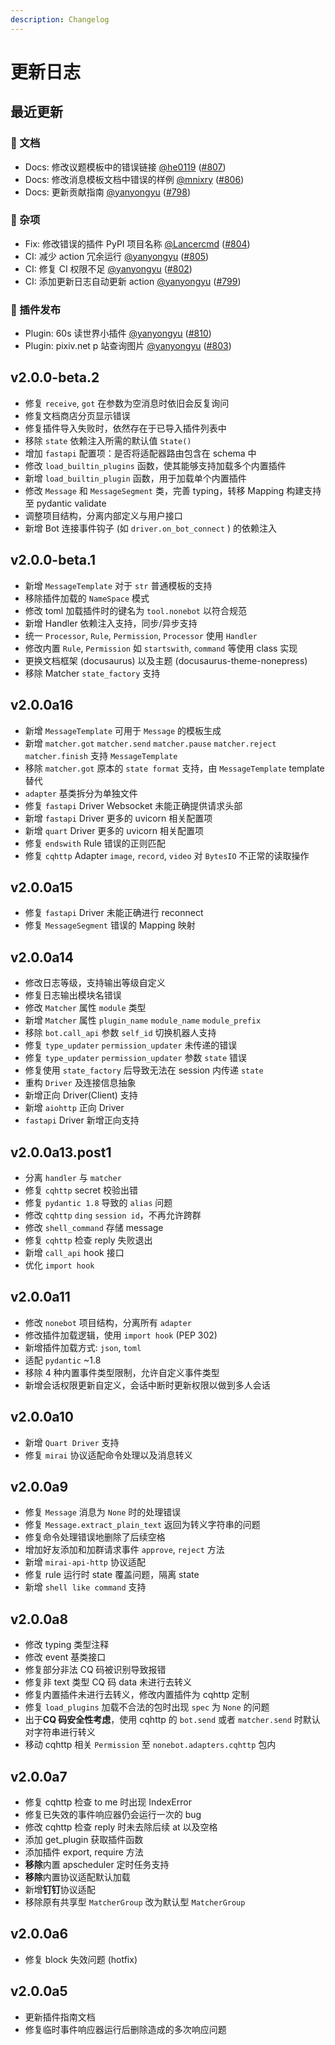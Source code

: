```yaml
---
description: Changelog
---
```


# 更新日志

## 最近更新

### 📝 文档

- Docs: 修改议题模板中的错误链接 [@he0119](https://github.com/he0119) ([#807](https://github.com/nonebot/nonebot2/pull/807))
- Docs: 修改消息模板文档中错误的样例 [@mnixry](https://github.com/mnixry) ([#806](https://github.com/nonebot/nonebot2/pull/806))
- Docs: 更新贡献指南 [@yanyongyu](https://github.com/yanyongyu) ([#798](https://github.com/nonebot/nonebot2/pull/798))

### 💫 杂项

- Fix: 修改错误的插件 PyPI 项目名称 [@Lancercmd](https://github.com/Lancercmd) ([#804](https://github.com/nonebot/nonebot2/pull/804))
- CI: 减少 action 冗余运行 [@yanyongyu](https://github.com/yanyongyu) ([#805](https://github.com/nonebot/nonebot2/pull/805))
- CI: 修复 CI 权限不足 [@yanyongyu](https://github.com/yanyongyu) ([#802](https://github.com/nonebot/nonebot2/pull/802))
- CI: 添加更新日志自动更新 action [@yanyongyu](https://github.com/yanyongyu) ([#799](https://github.com/nonebot/nonebot2/pull/799))

### 🍻 插件发布

- Plugin: 60s 读世界小插件 [@yanyongyu](https://github.com/yanyongyu) ([#810](https://github.com/nonebot/nonebot2/pull/810))
- Plugin: pixiv.net p 站查询图片 [@yanyongyu](https://github.com/yanyongyu) ([#803](https://github.com/nonebot/nonebot2/pull/803))

## v2.0.0-beta.2

- 修复 `receive`, `got` 在参数为空消息时依旧会反复询问
- 修复文档商店分页显示错误
- 修复插件导入失败时，依然存在于已导入插件列表中
- 移除 `state` 依赖注入所需的默认值 `State()`
- 增加 `fastapi` 配置项：是否将适配器路由包含在 schema 中
- 修改 `load_builtin_plugins` 函数，使其能够支持加载多个内置插件
- 新增 `load_builtin_plugin` 函数，用于加载单个内置插件
- 修改 `Message` 和 `MessageSegment` 类，完善 typing，转移 Mapping 构建支持至 pydantic validate
- 调整项目结构，分离内部定义与用户接口
- 新增 Bot 连接事件钩子 (如 `driver.on_bot_connect` ) 的依赖注入

## v2.0.0-beta.1

- 新增 `MessageTemplate` 对于 `str` 普通模板的支持
- 移除插件加载的 `NameSpace` 模式
- 修改 toml 加载插件时的键名为 `tool.nonebot` 以符合规范
- 新增 Handler 依赖注入支持，同步/异步支持
- 统一 `Processor`, `Rule`, `Permission`, `Processor` 使用 `Handler`
- 修改内置 `Rule`, `Permission` 如 `startswith`, `command` 等使用 class 实现
- 更换文档框架 (docusaurus) 以及主题 (docusaurus-theme-nonepress)
- 移除 Matcher `state_factory` 支持

## v2.0.0a16

- 新增 `MessageTemplate` 可用于 `Message` 的模板生成
- 新增 `matcher.got` `matcher.send` `matcher.pause` `matcher.reject` `matcher.finish` 支持 `MessageTemplate`
- 移除 `matcher.got` 原本的 `state format` 支持，由 `MessageTemplate` template 替代
- `adapter` 基类拆分为单独文件
- 修复 `fastapi` Driver Websocket 未能正确提供请求头部
- 新增 `fastapi` Driver 更多的 uvicorn 相关配置项
- 新增 `quart` Driver 更多的 uvicorn 相关配置项
- 修复 `endswith` Rule 错误的正则匹配
- 修复 `cqhttp` Adapter `image`, `record`, `video` 对 `BytesIO` 不正常的读取操作

## v2.0.0a15

- 修复 `fastapi` Driver 未能正确进行 reconnect
- 修复 `MessageSegment` 错误的 Mapping 映射

## v2.0.0a14

- 修改日志等级，支持输出等级自定义
- 修复日志输出模块名错误
- 修改 `Matcher` 属性 `module` 类型
- 新增 `Matcher` 属性 `plugin_name` `module_name` `module_prefix`
- 移除 `bot.call_api` 参数 `self_id` 切换机器人支持
- 修复 `type_updater` `permission_updater` 未传递的错误
- 修复 `type_updater` `permission_updater` 参数 `state` 错误
- 修复使用 `state_factory` 后导致无法在 session 内传递 `state`
- 重构 `Driver` 及连接信息抽象
- 新增正向 Driver(Client) 支持
- 新增 `aiohttp` 正向 Driver
- `fastapi` Driver 新增正向支持

## v2.0.0a13.post1

- 分离 `handler` 与 `matcher`
- 修复 `cqhttp` secret 校验出错
- 修复 `pydantic 1.8` 导致的 `alias` 问题
- 修改 `cqhttp` `ding` `session id`，不再允许跨群
- 修改 `shell_command` 存储 message
- 修复 `cqhttp` 检查 reply 失败退出
- 新增 `call_api` hook 接口
- 优化 `import hook`

## v2.0.0a11

- 修改 `nonebot` 项目结构，分离所有 `adapter`
- 修改插件加载逻辑，使用 `import hook` (PEP 302)
- 新增插件加载方式: `json`, `toml`
- 适配 `pydantic` ~1.8
- 移除 4 种内置事件类型限制，允许自定义事件类型
- 新增会话权限更新自定义，会话中断时更新权限以做到多人会话

## v2.0.0a10

- 新增 `Quart Driver` 支持
- 修复 `mirai` 协议适配命令处理以及消息转义

## v2.0.0a9

- 修复 `Message` 消息为 `None` 时的处理错误
- 修复 `Message.extract_plain_text` 返回为转义字符串的问题
- 修复命令处理错误地删除了后续空格
- 增加好友添加和加群请求事件 `approve`, `reject` 方法
- 新增 `mirai-api-http` 协议适配
- 修复 rule 运行时 state 覆盖问题，隔离 state
- 新增 `shell like command` 支持

## v2.0.0a8

- 修改 typing 类型注释
- 修改 event 基类接口
- 修复部分非法 CQ 码被识别导致报错
- 修复非 text 类型 CQ 码 data 未进行去转义
- 修复内置插件未进行去转义，修改内置插件为 cqhttp 定制
- 修复 `load_plugins` 加载不合法的包时出现 `spec` 为 `None` 的问题
- 出于**CQ 码安全性考虑**，使用 cqhttp 的 `bot.send` 或者 `matcher.send` 时默认对字符串进行转义
- 移动 cqhttp 相关 `Permission` 至 `nonebot.adapters.cqhttp` 包内

## v2.0.0a7

- 修复 cqhttp 检查 to me 时出现 IndexError
- 修复已失效的事件响应器仍会运行一次的 bug
- 修改 cqhttp 检查 reply 时未去除后续 at 以及空格
- 添加 get_plugin 获取插件函数
- 添加插件 export, require 方法
- **移除**内置 apscheduler 定时任务支持
- **移除**内置协议适配默认加载
- 新增**钉钉**协议适配
- 移除原有共享型 `MatcherGroup` 改为默认型 `MatcherGroup`

## v2.0.0a6

- 修复 block 失效问题 (hotfix)

## v2.0.0a5

- 更新插件指南文档
- 修复临时事件响应器运行后删除造成的多次响应问题
